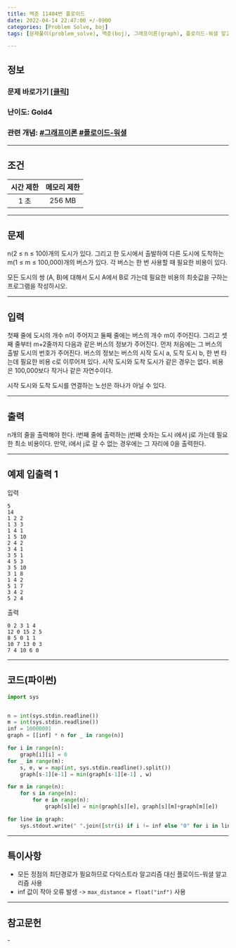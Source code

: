 ```yaml
---
title: 백준 11404번 플로이드
date: 2022-04-14 22:47:00 +/-0900
categories: [Problem Solve, boj]
tags: [문제풀이(problem_solve), 백준(boj), 그래프이론(graph), 플로이드-워셜 알고리즘(floyd_warshall_algorithm)]

---
```

## 정보
### 문제 바로가기 [[클릭](https://www.acmicpc.net/problem/11404)]
### 난이도: Gold4
### 관련 개념: [#그래프이론](https://www.acmicpc.net/problemset?sort=ac_desc&algo=7) [#플로이드-워셜](https://www.acmicpc.net/problemset?sort=ac_desc&algo=31)

---
## 조건

시간 제한|메모리 제한
:---:|:---:
1 초|256 MB

---
## 문제
n(2 ≤ n ≤ 100)개의 도시가 있다. 그리고 한 도시에서 출발하여 다른 도시에 도착하는 m(1 ≤ m ≤ 100,000)개의 버스가 있다. 각 버스는 한 번 사용할 때 필요한 비용이 있다.

모든 도시의 쌍 (A, B)에 대해서 도시 A에서 B로 가는데 필요한 비용의 최솟값을 구하는 프로그램을 작성하시오.

---
## 입력
첫째 줄에 도시의 개수 n이 주어지고 둘째 줄에는 버스의 개수 m이 주어진다. 그리고 셋째 줄부터 m+2줄까지 다음과 같은 버스의 정보가 주어진다. 먼저 처음에는 그 버스의 출발 도시의 번호가 주어진다. 버스의 정보는 버스의 시작 도시 a, 도착 도시 b, 한 번 타는데 필요한 비용 c로 이루어져 있다. 시작 도시와 도착 도시가 같은 경우는 없다. 비용은 100,000보다 작거나 같은 자연수이다.

시작 도시와 도착 도시를 연결하는 노선은 하나가 아닐 수 있다.

---
## 출력
n개의 줄을 출력해야 한다. i번째 줄에 출력하는 j번째 숫자는 도시 i에서 j로 가는데 필요한 최소 비용이다. 만약, i에서 j로 갈 수 없는 경우에는 그 자리에 0을 출력한다.

---
## 예제 입출력 1
입력
```
5
14
1 2 2
1 3 3
1 4 1
1 5 10
2 4 2
3 4 1
3 5 1
4 5 3
3 5 10
3 1 8
1 4 2
5 1 7
3 4 2
5 2 4
```

출력
```
0 2 3 1 4
12 0 15 2 5
8 5 0 1 1
10 7 13 0 3
7 4 10 6 0
```

---
## 코드(파이썬)
```python
import sys


n = int(sys.stdin.readline())
m = int(sys.stdin.readline())
inf = 10000001
graph = [[inf] * n for _ in range(n)]

for i in range(n):
    graph[i][i] = 0
for _ in range(m):
    s, e, w = map(int, sys.stdin.readline().split())
    graph[s-1][e-1] = min(graph[s-1][e-1] , w)

for m in range(n):
    for s in range(n):
        for e in range(n):
            graph[s][e] = min(graph[s][e], graph[s][m]+graph[m][e])

for line in graph:
    sys.stdout.write(" ".join([str(i) if i != inf else "0" for i in line]) + "\n")

```

---
## 특이사항
- 모든 정점의 최단경로가 필요하므로 다익스트라 알고리즘 대신 플로이드-워셜 알고리즘 사용
- inf 값이 작아 오류 발생 -> ```max_distance = float("inf")``` 사용

---
## 참고문헌
\-

